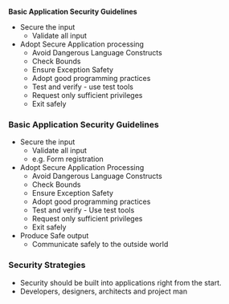 **Basic Application Security Guidelines**
- Secure the input
	- Validate all input
- Adopt Secure Application processing
	- Avoid Dangerous Language Constructs
	- Check Bounds
	- Ensure Exception Safety
	- Adopt good programming practices
	- Test and verify - use test tools
	- Request only sufficient privileges
	- Exit safely

### Basic Application Security Guidelines
- Secure the input
	- Validate all input
	- e.g. Form registration
- Adopt Secure Application Processing
	- Avoid Dangerous Language Constructs
	- Check Bounds
	- Ensure Exception Safety 
	- Adopt good programming practices
	- Test and verify - Use test tools
	- Request only sufficient privileges
	- Exit safely
- Produce Safe output
	- Communicate safely to the outside world

### Security Strategies
- Security should be built into applications right from the start.
- Developers, designers, architects and project man